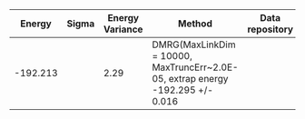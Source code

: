 
|       Energy          |  Sigma          | Energy Variance  |  Method                                                          | Data repository                |
| ----------------------| ----------------| -----------------|------------------------------------------------------------------|------------------------------- |
|     -192.213       |                 |    2.29        |   DMRG(MaxLinkDim = 10000, MaxTruncErr~2.0E-05, extrap energy -192.295 +/- 0.016|                                                           | 
